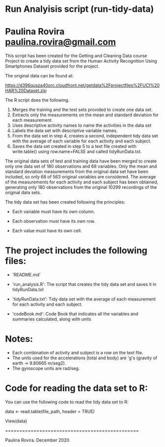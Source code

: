 Run Analyisis script (run-tidy-data)
===================================================
Paulina Rovira  paulina.rovira@gmail.com
====================================================

This script has been created for the Getting and Cleaning Data course Project 
to create a tidy data set from the Human Activity Recognition Using Smartphones 
Dataset provided for the project. 

The original data can be found at:
        
https://d396qusza40orc.cloudfront.net/getdata%2Fprojectfiles%2FUCI%20HAR%20Dataset.zip

The R script does the following.

1. Merges the training and the test sets provided to create one data set.
2. Extracts only the measurements on the mean and standard deviation for each 
        measurement.
3. Uses descriptive activity names to name the activities in the data set
4. Labels the data set with descriptive variable names.
5. From the data set in step 4, creates a second, independent tidy data set 
         with the average of each variable for each activity and each subject.
6. Saves the data set created in step 5 to a text file created with write.table() 
        using row.name=FALSE and called tidyRunData.txt.

The original data sets of test and training data have been merged to create only
one data set of 180 observations and 68 variables. Only the mean and standard 
deviation measurements from the original data set have been included, so only 
68 of 563 original variables are considered. The average of the measurements for each
activity and each subject has been obtained, generating only 180 observations 
from the original 10299 recordings of the original data sets.

The tidy data set has been created following the principles:

- Each variable must have its own column.

- Each observation must have its own row.

- Each value must have its own cell.



The project includes the following files:
=========================================

- 'README.md'

- 'run_analysis.R': The script that creates the tidy data set and saves it in
                        tidyRunData.txt

- 'tidyRunData.txt': Tidy data set with the average of each measurement for 
                        each activity and each subject.

- 'codeBook.md': Code Book that indicates all the variables and summaries 
                        calculated, along with units

Notes: 
======
- Each combination of activity and subject is a row on the text file.
- The units used for the accelerations (total and body) are 'g's 
        (gravity of earth -> 9.80665 m/seg2).
- The gyroscope units are rad/seg.


Code for reading the data set to R:
========
You can use the following code to read the tidy data set to R:

data <- read.table(file_path, header = TRUE) 

View(data)

===============================================

Paulina Rovira. December 2020.
